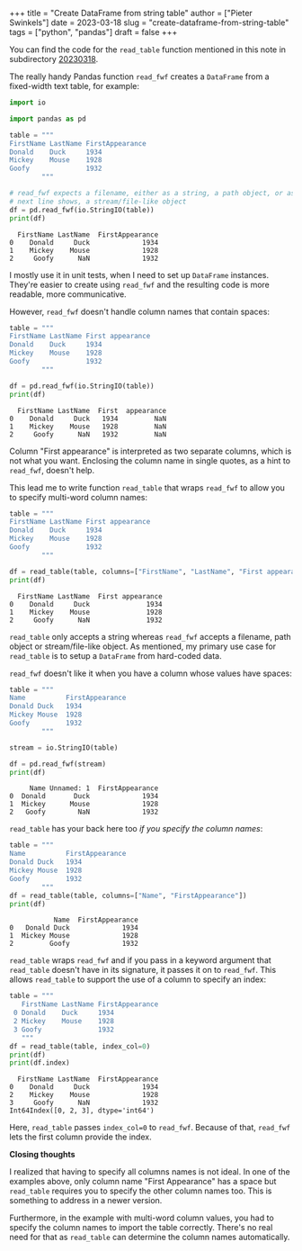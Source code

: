 +++
title = "Create DataFrame from string table"
author = ["Pieter Swinkels"]
date = 2023-03-18
slug = "create-dataframe-from-string-table"
tags = ["python", "pandas"]
draft = false
+++

You can find the code for the `read_table` function mentioned in this note in
subdirectory [20230318](https://github.com/swinkels/notes/tree/main/2023/03/20230318).

The really handy Pandas function `read_fwf` creates a `DataFrame` from a
fixed-width text table, for example:

```python
import io

import pandas as pd

table = """
FirstName LastName FirstAppearance
Donald    Duck     1934
Mickey    Mouse    1928
Goofy              1932
        """

# read_fwf expects a filename, either as a string, a path object, or as the
# next line shows, a stream/file-like object
df = pd.read_fwf(io.StringIO(table))
print(df)
```

```text
  FirstName LastName  FirstAppearance
0    Donald     Duck             1934
1    Mickey    Mouse             1928
2     Goofy      NaN             1932
```

I mostly use it in unit tests, when I need to set up `DataFrame` instances.
They're easier to create using `read_fwf` and the resulting code is more
readable, more communicative.

However, `read_fwf` doesn't handle column names that contain spaces:

```python
table = """
FirstName LastName First appearance
Donald    Duck     1934
Mickey    Mouse    1928
Goofy              1932
        """

df = pd.read_fwf(io.StringIO(table))
print(df)
```

```text
  FirstName LastName  First  appearance
0    Donald     Duck   1934         NaN
1    Mickey    Mouse   1928         NaN
2     Goofy      NaN   1932         NaN
```

Column "First appearance" is interpreted as two separate columns, which is not
what you want. Enclosing the column name in single quotes, as a hint to
`read_fwf`, doesn't help.

This lead me to write function `read_table` that wraps `read_fwf` to allow you
to specify multi-word column names:

```python
table = """
FirstName LastName First appearance
Donald    Duck     1934
Mickey    Mouse    1928
Goofy              1932
        """

df = read_table(table, columns=["FirstName", "LastName", "First appearance"])
print(df)
```

```text
  FirstName LastName  First appearance
0    Donald     Duck              1934
1    Mickey    Mouse              1928
2     Goofy      NaN              1932
```

`read_table` only accepts a string whereas `read_fwf` accepts a filename, path
object or stream/file-like object. As mentioned, my primary use case for
`read_table` is to setup a `DataFrame` from hard-coded data.

`read_fwf` doesn't like it when you have a column whose values have spaces:

```python
table = """
Name          FirstAppearance
Donald Duck   1934
Mickey Mouse  1928
Goofy         1932
        """

stream = io.StringIO(table)

df = pd.read_fwf(stream)
print(df)
```

```text
     Name Unnamed: 1  FirstAppearance
0  Donald       Duck             1934
1  Mickey      Mouse             1928
2   Goofy        NaN             1932
```

`read_table` has your back here too _if you specify the column names_:

```python
table = """
Name          FirstAppearance
Donald Duck   1934
Mickey Mouse  1928
Goofy         1932
        """
df = read_table(table, columns=["Name", "FirstAppearance"])
print(df)
```

```text
           Name  FirstAppearance
0   Donald Duck             1934
1  Mickey Mouse             1928
2         Goofy             1932
```

`read_table` wraps `read_fwf` and if you pass in a keyword argument that
`read_table` doesn't have in its signature, it passes it on to `read_fwf`. This
allows `read_table` to support the use of a column to specify an index:

```python
table = """
   FirstName LastName FirstAppearance
 0 Donald    Duck     1934
 2 Mickey    Mouse    1928
 3 Goofy              1932
   """
df = read_table(table, index_col=0)
print(df)
print(df.index)
```

```text
  FirstName LastName  FirstAppearance
0    Donald     Duck             1934
2    Mickey    Mouse             1928
3     Goofy      NaN             1932
Int64Index([0, 2, 3], dtype='int64')
```

Here, `read_table` passes `index_col=0` to `read_fwf`. Because of that,
`read_fwf` lets the first column provide the index.

**Closing thoughts**

I realized that having to specify all columns names is not ideal. In one of the
examples above, only column name "First Appearance" has a space but `read_table`
requires you to specify the other column names too. This is something to address
in a newer version.

Furthermore, in the example with multi-word column values, you had to specify
the column names to import the table correctly. There's no real need for that as
`read_table` can determine the column names automatically.

